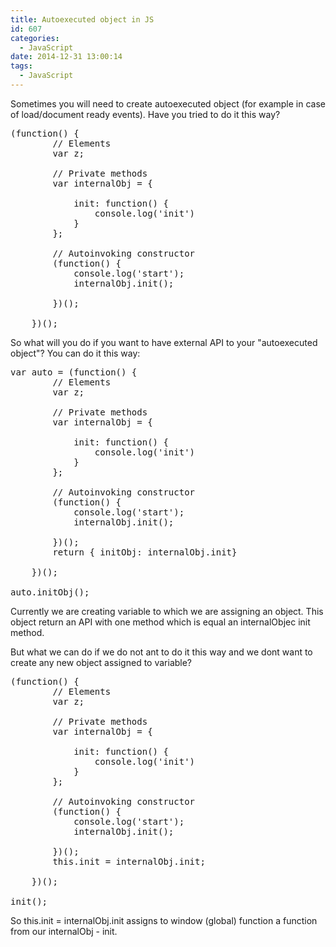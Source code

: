 ```yaml
---
title: Autoexecuted object in JS
id: 607
categories:
  - JavaScript
date: 2014-12-31 13:00:14
tags:
  - JavaScript
---
```


 Sometimes you will need to create autoexecuted object (for example in case of load/document ready events). Have you tried to do it this way?

<pre class="lang:default decode:true " >(function() {
        // Elements
        var z;

        // Private methods
        var internalObj = {

            init: function() {
                console.log('init')
            }
        };

        // Autoinvoking constructor
        (function() {
            console.log('start');
            internalObj.init();

        })();

    })();</pre>

So what will you do if you want to have external API to your "autoexecuted object"? You can do it this way:

<pre class="lang:default decode:true " >var auto = (function() {
        // Elements
        var z;

        // Private methods
        var internalObj = {

            init: function() {
                console.log('init')
            }
        };

        // Autoinvoking constructor
        (function() {
            console.log('start');
            internalObj.init();

        })();
        return { initObj: internalObj.init}

    })();

auto.initObj();</pre>

Currently we are creating variable to which we are assigning an object. This object return an API with one method which is equal an internalObjec init method.

But what we can do if we do not ant to do it this way and we dont want to create any new object assigned to variable?

<pre class="lang:default decode:true " >(function() {
        // Elements
        var z;

        // Private methods
        var internalObj = {

            init: function() {
                console.log('init')
            }
        };

        // Autoinvoking constructor
        (function() {
            console.log('start');
            internalObj.init();

        })();
        this.init = internalObj.init;

    })();

init();</pre>

So this.init = internalObj.init assigns to window (global) function a function from our internalObj - init.
